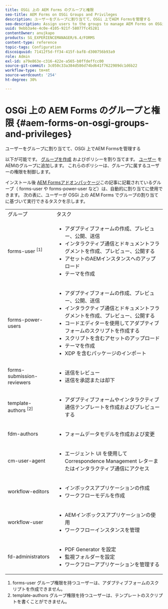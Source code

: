 ```yaml
---
title: OSGi 上の AEM Forms のグループと権限
seo-title: AEM Forms on OSGi Groups and Privileges
description: ユーザーをグループに割り当てて、OSGi 上でAEM Formsを管理する
seo-description: Assign users to the groups to manage AEM Forms on OSGi
uuid: 9ebb3a4e-4c0e-4105-921f-58077fc45281
contentOwner: anujkapo
products: SG_EXPERIENCEMANAGER/6.4/FORMS
content-type: reference
topic-tags: Configuration
discoiquuid: 71412f5d-ff34-415f-baf8-d300756b93a9
role: Admin
exl-id: a79e863e-c316-422e-a565-b0ffdeffcc00
source-git-commit: 3c050c33a384d586d74bd641f7622989dc1d6b22
workflow-type: tm+mt
source-wordcount: '254'
ht-degree: 30%

---
```


# OSGi 上の AEM Forms のグループと権限 {#aem-forms-on-osgi-groups-and-privileges}

ユーザーをグループに割り当てて、OSGi 上でAEM Formsを管理する

以下が可能です。 [グループを作成](/help/sites-administering/user-group-ac-admin.md#group-administration) およびポリシーを割り当てます。 [ユーザー](/help/sites-administering/user-group-ac-admin.md#user-administration) をAEMのグループに追加します。 これらのポリシーは、グループに属するユーザーの権限を制御します。

インストール後 [AEM Formsアドオンパッケージ](/help/forms/using/installing-configuring-aem-forms-osgi.md)この記事に記載されているグループ（ forms-user や forms-power-user など）は、自動的に割り当てに使用できます。 次の表に、ユーザーが OSGi 上の AEM Forms でグループの割り当てに基づいて実行できるタスクを示します。

<table> 
 <tbody>
  <tr>
   <td>グループ</td> 
   <td>タスク</td> 
  </tr>
  <tr>
   <td>forms-user <sup>[1]</sup></td> 
   <td>
    <ul> 
     <li>アダプティブフォームの作成、プレビュー、公開、送信</li> 
     <li>インタラクティブ通信とドキュメントフラグメントを作成、プレビュー、公開する</li> 
     <li>アセットのAEMインスタンスへのアップロード</li> 
     <li>テーマを作成</li> 
    </ul> </td> 
  </tr>
  <tr>
   <td>forms-power-users</td> 
   <td>
    <ul> 
     <li>アダプティブフォームの作成、プレビュー、公開、送信</li> 
     <li>インタラクティブ通信とドキュメントフラグメントを作成、プレビュー、公開する</li> 
     <li>コードエディターを使用してアダプティブフォームのスクリプトを作成する</li> 
     <li>スクリプトを含むアセットのアップロード</li> 
     <li>テーマを作成</li> 
     <li>XDP を含むパッケージのインポート</li> 
    </ul> </td> 
  </tr>
  <tr>
   <td>forms-submission-reviewers</td> 
   <td>
    <ul> 
     <li>送信をレビュー</li> 
     <li>送信を承認または却下</li> 
    </ul> </td> 
  </tr>
  <tr>
   <td>template-authors <sup>[2]</sup></td> 
   <td>
    <ul> 
     <li>アダプティブフォームやインタラクティブ通信テンプレートを作成およびプレビューする</li> 
    </ul> </td> 
  </tr>
  <tr>
   <td><p>fdm-authors</p> </td> 
   <td>
    <ul> 
     <li>フォームデータモデルを作成および変更</li> 
    </ul> </td> 
  </tr>
  <tr>
   <td>cm-user-agent</td> 
   <td>
    <ul> 
     <li>エージェント UI を使用して Correspondence Management レターまたはインタラクティブ通信にアクセス</li> 
    </ul> </td> 
  </tr>
  <tr>
   <td><p>workflow-editors</p> </td> 
   <td>
    <ul> 
     <li>インボックスアプリケーションの作成</li> 
     <li>ワークフローモデルを作成</li> 
    </ul> </td> 
  </tr>
  <tr>
   <td>workflow-user</td> 
   <td>
    <ul> 
     <li>AEMインボックスアプリケーションの使用</li> 
     <li>ワークフローインスタンスを管理</li> 
    </ul> </td> 
  </tr>
  <tr>
   <td>fd-administrators</td> 
   <td>
    <ul> 
     <li>PDF Generator を設定</li> 
     <li>監視フォルダーを設定</li> 
     <li>ワークフローアプリケーションを管理する</li> 
    </ul> </td> 
  </tr>
 </tbody>
</table>

1. forms-user グループ権限を持つユーザーは、アダプティブフォームのスクリプトを作成できません。
1. template-authors グループ権限を持つユーザーは、テンプレートのスクリプトを書くことができません。
